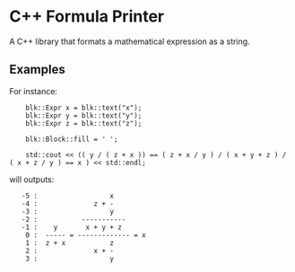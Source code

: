 # C++ Formula Printer

A C++ library that formats a mathematical expression as a string.

## Examples

For instance:

        blk::Expr x = blk::text("x");
        blk::Expr y = blk::text("y");
        blk::Expr z = blk::text("z");
                    
        blk::Block::fill = ' ';

        std::cout << (( y / ( z + x )) == ( z + x / y ) / ( x + y + z ) / ( x + z / y ) == x ) << std::endl;

will outputs:
    
       -5 :                  x        
       -4 :              z + -        
       -3 :                  y        
       -2 :           -----------     
       -1 :    y       x + y + z      
        0 :  ----- = ------------- = x
        1 :  z + x           z        
        2 :              x + -        
        3 :                  y        
